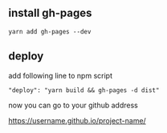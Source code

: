 ## install gh-pages

`yarn add gh-pages --dev`

## deploy

add following line to npm script

`"deploy": "yarn build && gh-pages -d dist"`

now you can go to your github address

https://username.github.io/project-name/
